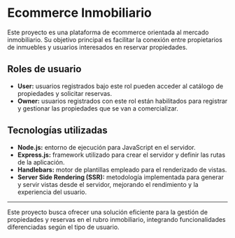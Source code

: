 # Ecommerce Inmobiliario

Este proyecto es una plataforma de ecommerce orientada al mercado inmobiliario. Su objetivo principal es facilitar la conexión entre propietarios de inmuebles y usuarios interesados en reservar propiedades.

## Roles de usuario

- **User:** usuarios registrados bajo este rol pueden acceder al catálogo de propiedades y solicitar reservas.
- **Owner:** usuarios registrados con este rol están habilitados para registrar y gestionar las propiedades que se van a comercializar.

## Tecnologías utilizadas

- **Node.js:** entorno de ejecución para JavaScript en el servidor.
- **Express.js:** framework utilizado para crear el servidor y definir las rutas de la aplicación.
- **Handlebars:** motor de plantillas empleado para el renderizado de vistas.
- **Server Side Rendering (SSR):** metodología implementada para generar y servir vistas desde el servidor, mejorando el rendimiento y la experiencia del usuario.

---

Este proyecto busca ofrecer una solución eficiente para la gestión de propiedades y reservas en el rubro inmobiliario, integrando funcionalidades diferenciadas según el tipo de usuario.
